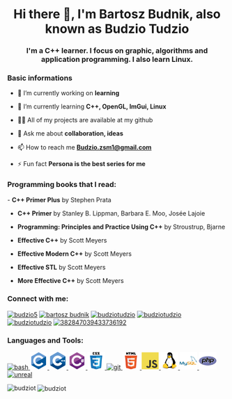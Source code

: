 <h1 align="center">Hi there 👋, I'm Bartosz Budnik, also known as Budzio Tudzio</h1>
<h3 align="center">I'm a C++ learner. I focus on graphic, algorithms and application programming. I also learn Linux.</h3>

<h3> Basic informations </h2>

- 🔭 I’m currently working on **learning**

- 🌱 I’m currently learning **C++, OpenGL, ImGui, Linux**

- 👨‍💻 All of my projects are available at my github

- 💬 Ask me about **collaboration, ideas**

- 📫 How to reach me **Budzio.zsm1@gmail.com**

- ⚡ Fun fact **Persona is the best series for me**

<h3> Programming books that I read: </h3>
- <b>C++ Primer Plus</b> by Stephen Prata

- <b>C++ Primer</b> by Stanley B. Lippman, Barbara E. Moo, Josée Lajoie
  
- <b>Programming: Principles and Practice Using C++</b> by Stroustrup, Bjarne

- <b>Effective C++</b> by Scott Meyers
  
- <b>Effective Modern C++</b> by Scott Meyers
  
- <b>Effective STL</b> by Scott Meyers
  
- <b>More Effective C++</b> by Scott Meyers

<h3 align="left">Connect with me:</h3>
<p align="left">
<a href="https://twitter.com/budzio5" target="blank"><img align="center" src="https://raw.githubusercontent.com/rahuldkjain/github-profile-readme-generator/master/src/images/icons/Social/twitter.svg" alt="budzio5" height="30" width="40" /></a>
<a href="https://linkedin.com/in/bartosz budnik" target="blank"><img align="center" src="https://raw.githubusercontent.com/rahuldkjain/github-profile-readme-generator/master/src/images/icons/Social/linked-in-alt.svg" alt="bartosz budnik" height="30" width="40" /></a>
<a href="https://fb.com/budziotudzio" target="blank"><img align="center" src="https://raw.githubusercontent.com/rahuldkjain/github-profile-readme-generator/master/src/images/icons/Social/facebook.svg" alt="budziotudzio" height="30" width="40" /></a>
<a href="https://instagram.com/budziotudzio" target="blank"><img align="center" src="https://raw.githubusercontent.com/rahuldkjain/github-profile-readme-generator/master/src/images/icons/Social/instagram.svg" alt="budziotudzio" height="30" width="40" /></a>
<a href="https://www.leetcode.com/budziotudzio" target="blank"><img align="center" src="https://raw.githubusercontent.com/rahuldkjain/github-profile-readme-generator/master/src/images/icons/Social/leet-code.svg" alt="budziotudzio" height="30" width="40" /></a>
<a href="https://discord.gg/382847039433736192" target="blank"><img align="center" src="https://raw.githubusercontent.com/rahuldkjain/github-profile-readme-generator/master/src/images/icons/Social/discord.svg" alt="382847039433736192" height="30" width="40" /></a>
</p>

<h3 align="left">Languages and Tools:</h3>
<p align="left"> <a href="https://www.gnu.org/software/bash/" target="_blank" rel="noreferrer"> <img src="https://www.vectorlogo.zone/logos/gnu_bash/gnu_bash-icon.svg" alt="bash" width="40" height="40"/> </a> <a href="https://www.cprogramming.com/" target="_blank" rel="noreferrer"> <img src="https://raw.githubusercontent.com/devicons/devicon/master/icons/c/c-original.svg" alt="c" width="40" height="40"/> </a> <a href="https://www.w3schools.com/cpp/" target="_blank" rel="noreferrer"> <img src="https://raw.githubusercontent.com/devicons/devicon/master/icons/cplusplus/cplusplus-original.svg" alt="cplusplus" width="40" height="40"/> </a> <a href="https://www.w3schools.com/cs/" target="_blank" rel="noreferrer"> <img src="https://raw.githubusercontent.com/devicons/devicon/master/icons/csharp/csharp-original.svg" alt="csharp" width="40" height="40"/> </a> <a href="https://www.w3schools.com/css/" target="_blank" rel="noreferrer"> <img src="https://raw.githubusercontent.com/devicons/devicon/master/icons/css3/css3-original-wordmark.svg" alt="css3" width="40" height="40"/> </a> <a href="https://git-scm.com/" target="_blank" rel="noreferrer"> <img src="https://www.vectorlogo.zone/logos/git-scm/git-scm-icon.svg" alt="git" width="40" height="40"/> </a> <a href="https://www.w3.org/html/" target="_blank" rel="noreferrer"> <img src="https://raw.githubusercontent.com/devicons/devicon/master/icons/html5/html5-original-wordmark.svg" alt="html5" width="40" height="40"/> </a> <a href="https://developer.mozilla.org/en-US/docs/Web/JavaScript" target="_blank" rel="noreferrer"> <img src="https://raw.githubusercontent.com/devicons/devicon/master/icons/javascript/javascript-original.svg" alt="javascript" width="40" height="40"/> </a> <a href="https://www.linux.org/" target="_blank" rel="noreferrer"> <img src="https://raw.githubusercontent.com/devicons/devicon/master/icons/linux/linux-original.svg" alt="linux" width="40" height="40"/> </a> <a href="https://www.mysql.com/" target="_blank" rel="noreferrer"> <img src="https://raw.githubusercontent.com/devicons/devicon/master/icons/mysql/mysql-original-wordmark.svg" alt="mysql" width="40" height="40"/> </a> <a href="https://www.php.net" target="_blank" rel="noreferrer"> <img src="https://raw.githubusercontent.com/devicons/devicon/master/icons/php/php-original.svg" alt="php" width="40" height="40"/> </a> <a href="https://unrealengine.com/" target="_blank" rel="noreferrer"> <img src="https://raw.githubusercontent.com/kenangundogan/fontisto/036b7eca71aab1bef8e6a0518f7329f13ed62f6b/icons/svg/brand/unreal-engine.svg" alt="unreal" width="40" height="40"/> </a> </p>

<p><img align="left" src="https://github-readme-stats.vercel.app/api/top-langs?username=budziot&show_icons=true&locale=en&layout=compact" alt="budziot" /></p>

<p>&nbsp;<img align="center" src="https://github-readme-stats.vercel.app/api?username=budziot&show_icons=true&locale=en" alt="budziot" /></p>
